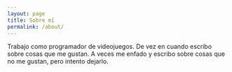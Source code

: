 ```yaml
---
layout: page
title: Sobre mí
permalink: /about/
---
```


Trabajo como programador de videojuegos. De vez en cuando escribo sobre cosas que me gustan. A veces me enfado y escribo sobre cosas que no me gustan, pero intento dejarlo.
